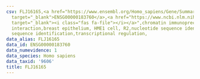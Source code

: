 ```yaml
---
csv: FLJ16165,<a href="https://www.ensembl.org/Homo_sapiens/Gene/Summary?db=core;g=ENSG00000183760"
  target="_blank">ENSG00000183760</a>,<a href="https://www.ncbi.nlm.nih.gov/pubmed/22863008"
  target="_blank"><i class="fas fa-file"></i></a>",chromatin immunoprecipitation assay,direct
  interaction,breast epithelium, HME1 cell, R2,nucleotide sequence identification,nucleotide
  sequence identification,transcriptional regulation,
data_alias: FLJ16165
data_id: ENSG00000183760
data_numevidence: 1
data_species: Homo sapiens
data_taxid: '9606'
title: FLJ16165
---
```

